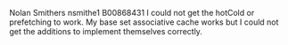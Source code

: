 Nolan Smithers
nsmithe1
B00868431
I could not get the hotCold or prefetching to work. My base set associative cache works but I could not get the additions to implement themselves correctly.
